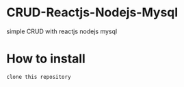 # CRUD-Reactjs-Nodejs-Mysql
simple CRUD with reactjs nodejs mysql

# How to install
    clone this repository